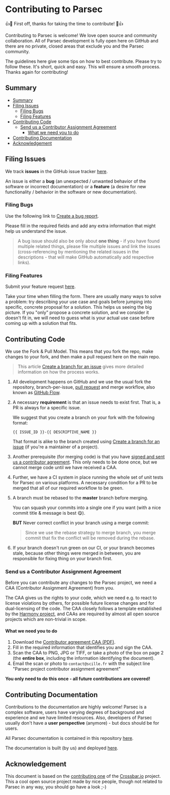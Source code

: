 # Contributing to Parsec

:+1::tada: First off, thanks for taking the time to contribute! :tada::+1:

Contributing to Parsec is welcome! We love open source and community collaboration. All of Parsec development is fully open here on GitHub and there are no private, closed areas that exclude you and the Parsec community.

The guidelines here give some tips on how to best contribute. Please try to follow these. It's short, quick and easy. This will ensure a smooth process. Thanks again for contributing!

## Summary

- [Summary](#summary)
- [Filing Issues](#filing-issues)
  - [Filing Bugs](#filing-bugs)
  - [Filing Features](#filing-features)
- [Contributing Code](#contributing-code)
  - [Send us a Contributor Assignment Agreement](#send-us-a-contributor-assignment-agreement)
    - [What we need you to do](#what-we-need-you-to-do)
- [Contributing Documentation](#contributing-documentation)
- [Acknowledgement](#acknowledgement)

## Filing Issues

We track **issues** in the GitHub issue tracker [here](https://github.com/Scille/parsec-cloud/issues).

An issue is either a **bug** (an unexpected / unwanted behavior of the software or incorrect documentation) or a **feature** (a desire for new functionality / behavior in the software or new documentation).

### Filing Bugs

Use the following link to [Create a bug report](https://github.com/Scille/parsec-cloud/issues/new?template=bug-report.yml&title=[%F0%9F%90%9B+|+Bug]%3A+).

Please fill in the required fields and add any extra information that might help us understand the issue.

> A bug issue should also be only about **one thing** - if you have found multiple related things, please file multiple issues and link the issues (cross-referencing by mentioning the related issues in the descriptions - that will make GitHub automatically add respective links).

### Filing Features

Submit your feature request [here](https://github.com/Scille/parsec-cloud/issues/new?assignees=&labels=B-Triage%2CC-Feature-Request&projects=&template=feature-request.yml&title=%5B%F0%9F%9A%80+%7C+Feature+request%5D%3A+).

Take your time when filling the form.
There are usually many ways to solve a problem: try describing your use case and goals before jumping into specific, concrete proposal for a solution.
This helps us seeing the big picture. If you "only" propose a concrete solution, and we consider it doesn't fit in, we will need to guess what is your actual use case before coming up with a solution that fits.

## Contributing Code

We use the Fork & Pull Model. This means that you fork the repo, make changes to your fork, and then make a pull request here on the main repo.

> This article [Create a branch for an issue] gives more detailed information on how the process works.

1. All development happens on GitHub and we use the usual fork the repository, branch-per-issue, [pull request] and merge workflow, also known as [GitHub Flow].

2. A necessary **requirement** is that an issue needs to exist first. That is, a PR is always for a specific issue.

   We suggest that you create a branch on your fork with the following format:

   ```jinja
   {{ ISSUE_ID }}-{{ DESCRIPTIVE_NAME }}
   ```

   That format is alike to the branch created using [Create a branch for an issue] (if you're a maintainer of a project).

3. Another prerequisite (for merging code) is that you have [signed and sent us a contributor agreement](#send-us-a-contributor-assignment-agreement).
   This only needs to be done once, but we cannot merge code until we have received a CAA.

4. Further, we have a CI system in place running the whole set of unit tests for Parsec on various platforms.
   A necessary condition for a PR to be merged that all of our required workflow to be green.

5. A branch must be rebased to the **master** branch before merging.

   You can squash your commits into a single one if you want (with a nice commit title & message is best :yum:).

   **BUT** Never correct conflict in your branch using a merge commit:

   > Since we use the rebase strategy to merge branch, you merge commit that fix the conflict will be removed during the rebase.

6. If your branch doesn't run green on our CI, or your branch becomes stale, because other things were merged in between, you are responsible for fixing thing on your branch first.

[pull request]: https://help.github.com/articles/using-pull-requests
[Github Flow]: https://docs.github.com/en/issues/tracking-your-work-with-issues/creating-a-branch-for-an-issue
[Create a branch for an issue]: https://docs.github.com/en/issues/tracking-your-work-with-issues/creating-a-branch-for-an-issue

### Send us a Contributor Assignment Agreement

Before you can contribute any changes to the Parsec project, we need a CAA (Contributor Assignment Agreement) from you.

The CAA gives us the rights to your code, which we need e.g. to react to license violations by others, for possible future license changes and for dual-licensing of the code. The CAA closely follows a template established by the [Harmony project](http://harmonyagreements.org/), and CAAs are required by almost all open source projects which are non-trivial in scope.

#### What we need you to do

1. Download the [Contributor agreement CAA (PDF)](https://github.com/scille/parsec-cloud/raw/master/docs/legal/contributor_agreement.pdf).
2. Fill in the required information that identifies you and sign the CAA.
3. Scan the CAA to PNG, JPG or TIFF, or take a photo of the box on page 2 (the **entire box**, including the information identifying the document).
4. Email the scan or photo to `contact@scille.fr` with the subject line "Parsec project contributor assignment agreement"

**You only need to do this once - all future contributions are covered!**

## Contributing Documentation

Contributions to the documentation are highly welcome! Parsec is a complex software, users have varying degrees of background and experience and we have limited resources. Also, developers of Parsec usually don't have a **user perspective** (anymore) - but docs should be for users.

All Parsec documentation is contained in this repository [here](https://github.com/Scille/parsec-cloud/tree/master/docs).

The documentation is built (by us) and deployed [here](http://docs.parsec.cloud).

## Acknowledgement

This document is based on the [contributing one](https://github.com/crossbario/crossbar/blob/master/CONTRIBUTING.md)
of the [Crossbar.io](https://crossbar.io/) project.
This a cool open source project made by nice people, though not related to Parsec in any way, you should go have a look ;-)
